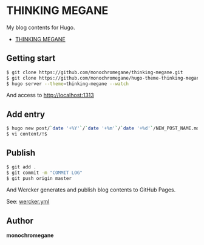 # THINKING MEGANE

My blog contents for Hugo.

- [THINKING MEGANE](http://blog.monochromegane.com)

## Getting start

```sh
$ git clone https://github.com/monochromegane/thinking-megane.git
$ git clone https://github.com/monochromegane/hugo-theme-thinking-megane.git themes/thinking-megane
$ hugo server --theme=thinking-megane --watch
```

And access to [http://localhost:1313](http://localhost:1313)

## Add entry

```sh
$ hugo new post/`date '+%Y'`/`date '+%m'`/`date '+%d'`/NEW_POST_NAME.md
$ vi content/!$
```

## Publish

```sh
$ git add .
$ git commit -m "COMMIT LOG"
$ git push origin master
```

And Wercker generates and publish blog contents to GitHub Pages.

See: [wercker.yml](https://github.com/monochromegane/thinking-megane/blob/master/wercker.yml)

## Author

**monochromegane**
